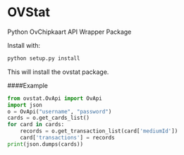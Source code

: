 # OVStat
Python OvChipkaart API Wrapper Package

Install with: 
```bash
python setup.py install
```
This will install the ovstat package.

####Example
```python
from ovstat.OvApi import OvApi
import json
o = OvApi("username", "password")
cards = o.get_cards_list()
for card in cards:
    records = o.get_transaction_list(card['mediumId'])
    card['transactions'] = records
print(json.dumps(cards))
```
